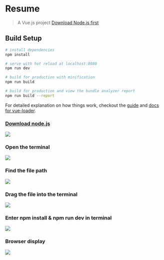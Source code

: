 # Resume

> A Vue.js project [Download Node.js first](https://nodejs.org/en/)

## Build Setup

``` bash
# install dependencies
npm install

# serve with hot reload at localhost:8080
npm run dev

# build for production with minification
npm run build

# build for production and view the bundle analyzer report
npm run build --report
```

For detailed explanation on how things work, checkout the [guide](http://vuejs-templates.github.io/webpack/) and [docs for vue-loader](http://vuejs.github.io/vue-loader).

### [Download node.js](https://nodejs.org/en/)
![](http://upload-images.jianshu.io/upload_images/1229762-991bee28f9a9f7c3.png?imageMogr2/auto-orient/strip%7CimageView2/2/w/1240)

### Open the terminal
![ ](http://upload-images.jianshu.io/upload_images/1229762-862dbbddb57c4601.png?imageMogr2/auto-orient/strip%7CimageView2/2/w/1240)

### Find the file path

![](http://upload-images.jianshu.io/upload_images/1229762-ed9c1f76d4be5edd.png?imageMogr2/auto-orient/strip%7CimageView2/2/w/1240)

### Drag the file into the terminal
![](http://upload-images.jianshu.io/upload_images/1229762-af2580f069cfe316.png?imageMogr2/auto-orient/strip%7CimageView2/2/w/1240)

### Enter npm install & npm run dev in terminal

![](http://upload-images.jianshu.io/upload_images/1229762-168fc52a9c4683c2.png?imageMogr2/auto-orient/strip%7CimageView2/2/w/1240)

### Browser display
![](http://upload-images.jianshu.io/upload_images/1229762-bca861b9e236da9c.png?imageMogr2/auto-orient/strip%7CimageView2/2/w/1240)
